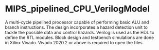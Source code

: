 # MIPS_pipelined_CPU_VerilogModel
A multi-cycle pipelined processor capable of performing basic ALU and branch instructions. The design incorporates a hazard detection unit to tackle the possible data and control hazards. Verilog is used as the HDL to define the RTL modules. Block design and testbench simulations are done in Xilinx Vivado.
Vivado 2020.2 or above is required to open the files.
